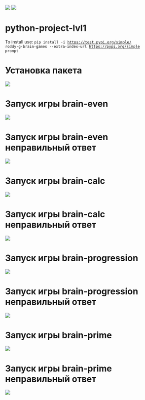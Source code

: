 <a href="https://codeclimate.com/github/codeclimate/codeclimate/maintainability"><img src="https://api.codeclimate.com/v1/badges/a99a88d28ad37a79dbf6/maintainability" /></a>
<a href="https://github.com/roddy-g/python-project-lvl1/workflows/lint/badge.svg"><img src="https://github.com/roddy-g/python-project-lvl1/workflows/lint/badge.svg" /></a>
# python-project-lvl1
To install use:
<code>pip install -i https://test.pypi.org/simple/ roddy-g-brain-games --extra-index-url https://pypi.org/simple prompt</code>
# Установка пакета
<a href="https://asciinema.org/a/sIzbUsATsgIe4JCz4Hi96nGCp" target="_blank"><img src="https://asciinema.org/a/sIzbUsATsgIe4JCz4Hi96nGCp.svg" /></a>
# Запуск игры brain-even
<a href="https://asciinema.org/a/o5dtLoSymOtj11TdO0KECutHe" target="_blank"><img src="https://asciinema.org/a/o5dtLoSymOtj11TdO0KECutHe.svg" /></a>
# Запуск игры brain-even неправильный ответ
<a href="https://asciinema.org/a/e9KGIYfLpORGrhmZ6ffaYdjlr" target="_blank"><img src="https://asciinema.org/a/e9KGIYfLpORGrhmZ6ffaYdjlr.svg" /></a>
# Запуск игры brain-calc 
<a href="https://asciinema.org/a/uLQmOeiZNEq0mG3mhKfTG3Kn0" target="_blank"><img src="https://asciinema.org/a/uLQmOeiZNEq0mG3mhKfTG3Kn0.svg" /></a>
# Запуск игры brain-calc неправильный ответ
<a href="https://asciinema.org/a/ItcXdNtFGQ9k8EDwVCegw9x0d" target="_blank"><img src="https://asciinema.org/a/ItcXdNtFGQ9k8EDwVCegw9x0d.svg" /></a>
# Запуск игры brain-progression
<a href="https://asciinema.org/a/ROm2BL6cfY2YbVoiO4ktQaLRY" target="_blank"><img src="https://asciinema.org/a/ROm2BL6cfY2YbVoiO4ktQaLRY.svg" /></a>
# Запуск игры brain-progression неправильный ответ
<a href="https://asciinema.org/a/nsYZokeFxaq1ATTeougVyvOEC" target="_blank"><img src="https://asciinema.org/a/nsYZokeFxaq1ATTeougVyvOEC.svg" /></a>
# Запуск игры brain-prime
<a href="https://asciinema.org/a/JFLNYy61X6kh6ef2mmf5Vom1g" target="_blank"><img src="https://asciinema.org/a/JFLNYy61X6kh6ef2mmf5Vom1g.svg" /></a>
# Запуск игры brain-prime неправильный ответ
<a href="https://asciinema.org/a/3WiOKHeiZ1Ftp1s0ng8RSvSeM" target="_blank"><img src="https://asciinema.org/a/3WiOKHeiZ1Ftp1s0ng8RSvSeM.svg" /></a>
